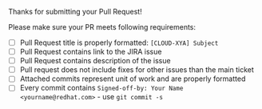 Thanks for submitting your Pull Request!

Please make sure your PR meets following requirements:

- [ ] Pull Request title is properly formatted: `[CLOUD-XYA] Subject`
- [ ] Pull Request contains link to the JIRA issue
- [ ] Pull Request contains description of the issue
- [ ] Pull request does not include fixes for other issues than the main ticket
- [ ] Attached commits represent unit of work and are properly formatted
- [ ] Every commit contains `Signed-off-by: Your Name <yourname@redhat.com>` - use `git commit -s`
